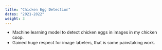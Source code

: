 ```yaml
---
title: "Chicken Egg Detection"
dates: "2021-2022"
weight: 3
---
```

* Machine learning model to detect chicken eggs in images in my chicken coop.
* Gained huge respect for image labelers, that is some painstaking work.